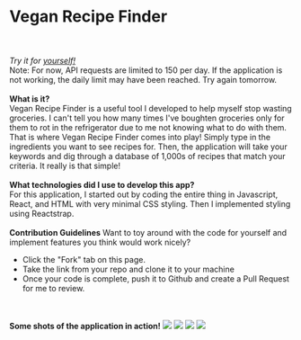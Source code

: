 <h1>Vegan Recipe Finder</h1>
<br><br> 
<i>Try it for <a href="https://veganrecipefinder.netlify.app/">yourself!</a></i>
<br>Note: For now, API requests are limited to 150 per day.  If the application is not working, the daily limit may have been reached.  Try again tomorrow.
<br><br>
<b>What is it?</b>
<br>
Vegan Recipe Finder is a useful tool I developed to help myself stop wasting groceries.  I can't tell you how many times I've boughten groceries only for them to rot in the refrigerator due to me not knowing what to do with them.  That is where Vegan Recipe Finder comes into play!  Simply type in the ingredients you want to see recipes for.  Then, the application will take your keywords and dig through a database of 1,000s of recipes that match your criteria.  It really is that simple!
<br><br>
<b>What technologies did I use to develop this app?</b>
<br>
For this application, I started out by coding the entire thing in Javascript, React, and HTML with very minimal CSS styling.  Then I implemented styling using Reactstrap.
<br><br>
<b>Contribution Guidelines</b>
Want to toy around with the code for yourself and implement features you think would work nicely?
<ul>
<li>Click the "Fork" tab on this page.</li>
<li>Take the link from your repo and clone it to your machine</li>
<li>Once your code is complete, push it to Github and create a Pull Request for me to review.</li>
</ul>
<br><br>
<b>Some shots of the application in action!</b>
<img src="/Users/Ronnie/Desktop/SEIR1213/Unit2/Projects/vegan-recipe-maker/ReadMe-Files/SS1.png" />
<img src="/Users/Ronnie/Desktop/SEIR1213/Unit2/Projects/vegan-recipe-maker/ReadMe-Files/SS2.png" />
<img src="/Users/Ronnie/Desktop/SEIR1213/Unit2/Projects/vegan-recipe-maker/ReadMe-Files/SS3.png" />
<img src="/Users/Ronnie/Desktop/SEIR1213/Unit2/Projects/vegan-recipe-maker/ReadMe-Files/SS4.png" />
<br><br>
